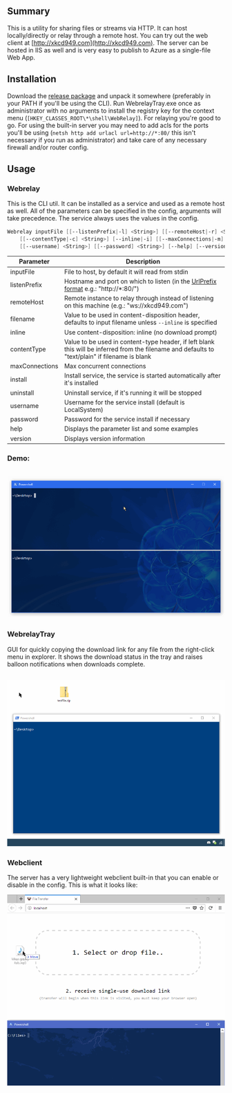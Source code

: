 ## Summary
This is a utility for sharing files or streams via HTTP. It can host locally/directly or relay through a remote host. You can try out the web client at [http://xkcd949.com](http://xkcd949.com). The server can be hosted in IIS as well and is very easy to publish to Azure as a single-file Web App.

## Installation
Download the [release package](../../releases/download/v1.1/WebRelay.zip) and unpack it somewhere (preferably in your PATH if you'll be using the CLI). Run WebrelayTray.exe once as administrator with no arguments to install the registry key for the context menu (`[HKEY_CLASSES_ROOT\*\shell\WebRelay]`). For relaying you're good to go. For using the built-in server you may need to add acls for the ports you'll be using (`netsh http add urlacl url=http://*:80/` this isn't necessary if you run as administrator) and take care of any necessary firewall and/or router config.

## Usage
### Webrelay
This is the CLI util. It can be installed as a service and used as a remote host as well. All of the parameters can be specified in the config, arguments will take precedence. The service always uses the values in the config.

```powershell
Webrelay inputFile [[--listenPrefix|-l] <String>] [[--remoteHost|-r] <String>] [[--filename|-f] <String>]
    [[--contentType|-c] <String>] [--inline|-i] [[--maxConnections|-m] <Int>] [--install] [--uninstall]
    [[--username] <String>] [[--password] <String>] [--help] [--version]
```

Parameter | Description
----------|------------
inputFile | File to host, by default it will read from stdin
listenPrefix | Hostname and port on which to listen (in the [UrlPrefix format](https://msdn.microsoft.com/en-us/library/windows/desktop/aa364698(v=vs.85).aspx) e.g.: "http://*:80/")
remoteHost | Remote instance to relay through instead of listening on this machine (e.g.: "ws://xkcd949.com")
filename | Value to be used in content-disposition header, defaults to input filename unless `--inline` is specified
inline | Use content-disposition: inline (no download prompt)
contentType | Value to be used in content-type header, if left blank this will be inferred from the filename and defaults to "text/plain" if filename is blank
maxConnections | Max concurrent connections
install | Install service, the service is started automatically after it's installed
uninstall | Uninstall service, if it's running it will be stopped
username | Username for the service install (default is LocalSystem)
password | Password for the service install if necessary
help | Displays the parameter list and some examples
version | Displays version information

### Demo:
![Commandline](screenshots/app.gif)
------

### WebrelayTray
GUI for quickly copying the download link for any file from the right-click menu in explorer. It shows the download status in the tray and raises balloon notifications when downloads complete.

![Trayapp](screenshots/tray.gif)
------

### Webclient
The server has a very lightweight webclient built-in that you can enable or disable in the config. This is what it looks like:

![Webclient](screenshots/web.gif)

